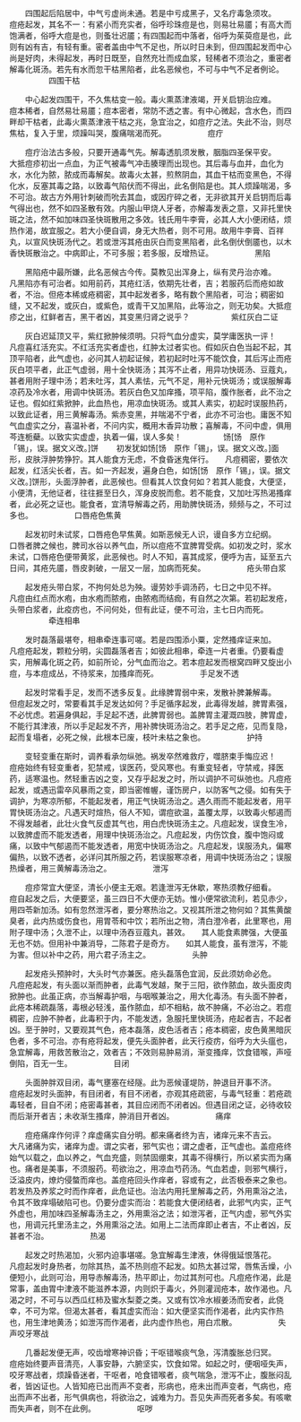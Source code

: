 <!-- { "loadSidebar": true } -->
　　四围起后陷居中，中气亏虚尚未通。若是中亏成黑子，又名疔毒急须攻。　　痘疮起发，其名不一：有紧小而充实者，俗呼珍珠痘是也，则易壮易靥；有高大而饱满者，俗呼大痘是也，则蚤壮迟靥；有四围起而中落者，俗呼为茱萸痘是也，此则有凶有吉，有轻有重。密者盖由中气不足也，所以时日未到，但四围起发而中心尚是好肉，未得起发，再时日既至，自然充壮而成血浆，轻稀者不须治之，重密者解毒化斑汤。若先有水而忽干枯黑陷者，此名恶候也，不可与中气不足者例论。
　　　　　四围干枯

　　中心起发四围干，不久焦枯变一般。毒火熏蒸津液竭，开关启钥治应难。　　痘本稀者，自然易壮易靥；痘本密者，常防不透之害。有中心微起，含水色，而四畔却干枯者，此毒火熏蒸津液干枯之兆，急宜治之，如痘疔之法。失此不治，则尽焦枯，复入于里，烦躁叫哭，腹痛喘渴而死。
　　　　　痘疔

　　痘疔治法古多般，只要开通毒气先。解毒透肌须发散，胭脂四圣保平安。　　大抵痘疹初出一点血，为正气被毒气冲击腠理而出现也。其后毒与血并，血化为水，水化为脓，脓成而毒解矣。故毒火太甚，煎熬阴血，其血干枯而变黑色，不得化水，反塞其毒之路，以致毒气陷伏而不得出，此名倒陷是也。其人烦躁喘渴，多不可治。故古方外用针刺破而吮去其血，或因疔碎之者，无非欲其开关启钥而后毒气得出也，然不如四圣散有效。内服山甲烧人牙者，亦解毒发表之意，又非托里快斑之法，然不如加味四圣快斑散用之多效。钱氏用牛李膏，必其人大小便闭结，烦热作渴，故宜服之。若大小便自调，身无大热者，则不可用。故用牛李膏、百祥丸，以宣风快斑汤代之。若或泄泻其疮由灰白而变黑陷者，此名倒伏倒靥也，以木香快斑散治之。中病即止，不可多服；若多服，反增热证。
　　　　　黑陷

　　黑陷疮中最所嫌，此名恶候古今传。莫教见出浑身上，纵有灵丹治亦难。　　凡黑陷亦有可治者。如用前药，其疮红活，依期先壮者，吉；若服药后而疮如故者，不治。但疮本稀或疮稠密，其中起发者多，略有数个黑陷者，可治；稠密如缝，又不起发，或灰白，或紫色，或青干又加黑陷，此等治之，则无功矣。大抵痘疹之出，红鲜者吉，黑干者凶，其变黑归肾之说乎？
　　　　　紫红灰白二证

　　灰白迟延顶又平，紫红掀肿候须明。只将气血分虚实，莫学庸医执一评！　　凡痘喜红活充实。不红活充实者虚也，红肿太过者实也。假如灰白色当起不起，其顶平陷者，此气虚也，必问其人初起证候，若初起时吐泻不能饮食，其后泻止而疮灰白项平者，此正气虚弱，用十全快斑汤；其泻不止者，用异功快斑汤、豆蔻丸，甚者用附子理中汤；若未吐泻，其人素怯，元气不足，用补元快斑汤；或误服解毒凉药及冷水者，用调中快斑汤。若灰白色又加痒搔，项平陷，腹作胀者，此不治之证也。假如红紫掀肿，此血热也，用凉血快斑汤。或其人素实，初起时误服热药，以致此证者，用三黄解毒汤。紫赤变黑，并喘渴不宁者，此亦不可治也。庸医不知气血虚实之分，喜温补者，不问内实，概用木香异功散；喜解毒，不问中虚，俱用芩连栀蘗。以致实实虚虚，执着一偏，误人多矣！
　　　　　饧[饧　原作「锡」，误。据文义改。]饼
　　初发犹如饧[饧　原作「锡」，误。据文义改。]面形，皮肤浮肿势狰狞。其人能食方无虑，不食昏迷鬼伴行。　　凡痘稠密，要依次起发，红活尖长者，吉。如一齐起发，遍身白色，如饧[饧　原作「锡」，误。据文义改。]饼形，头面浮肿者，此恶候也。但看其人饮食何如？若其人能食，大便坚，小便清，无他证者，往往捱至日久，浑身皮脱而愈。若不能食，又加吐泻热渴搔痒者，此必死之证也。能食者，宜清导解毒之药，用助脾快斑汤，频频与之，不可过多也。
　　　　　口唇疮色焦黄

　　起发初时未试浆，口唇疮色早焦黄。如斯恶候无人识，谩自多方立纪纲。　　口唇者脾之候也，脾司水谷以养气血，所以痘疮不宜脾胃受病。如初发之时，浆水未试，口唇疮色便带黄浆，此恶候也。时人不知，喜其成浆，便呼为吉，延至五六日间，其疮先靥，唇皮剥破，一层又一层，加病而死矣。
　　　　　疮头带白浆

　　起发疮头带白浆，不拘何处总为殃。谩劳妙手调汤药，七日之中见不祥。　　凡痘由红点而水疱，由水疱而脓疱，由脓疱而结痂，有自然之次第。若初起发疮，头带白浆者，此疫疠也，不问何处，但有此证，便不可治，主七日内而死。
　　　　　牵连相串

　　发时磊落最堪夸，相串牵连事可嗟。若是四围添小粟，定然搔痒证来加。　　凡痘疮起发，颗粒分明，尖圆磊落者吉；如彼此相串，牵连一片者重。仍要看虚实，用解毒化斑之药，如前所论，分气血而治之。若本痘起发而根窝四畔又旋出小痘，与本痘成丛，不待浆来，加搔痒而死。
　　　　　手足发不透

　　起发时常看手足，发而不透多反复。此缘脾胃弱中来，发散补脾兼解毒。　　但痘起发之时，常要看其手足发达如何？手足循序起发，此毒得发越，脾胃素强，不必忧虑。若遍身俱起，手足起不透，此脾胃弱也。盖脾胃主灌溉四肢，脾胃虚，不能行其津液，所以手足起发不齐，用补脾快斑汤治之。若手足之疮，见而复隐，起而复塌者，必死之候，此根本已废，枝叶未枯之象也。
　　　　　护持

　　变轻变重在斯时，调养看承勿纵弛。祸发卒然难救疗，噬脐束手悔应迟！　　痘疮始终有轻变重者，犯禁戒，误医药，受风寒也。有重变轻者，守禁戒，择医药，适寒温也。然轻重吉凶之变，又存乎起发之时，所以调护不可纵弛也。凡痘疮起发，或遇迅雷卒风暴雨之变，即当密帷幄，谨饬房户，以防客气之侵。如有失于调护，为寒凉所郁，不能起发者，用正气快斑汤治之。遇久雨而不能起发者，用平胃快斑汤治之。凡遇天时煊热，俗人不知，谓痘欲温，盖覆太厚，以致毒火郁遏而不得发越者，此壮火食气反虚其气也，用白虎快斑汤主之。凡痘起发，误食生冷，以致脾虚而不能发透者，用理中快斑汤治之。凡痘起发，内伤饮食，腹中饱闷或痛，以致中气郁遏而不能发透者，用宽中快斑汤治之。凡痘起发，误服汤丸，偏寒偏热，以致不透者，必详问其所服之药，若误服寒凉者，用调中快斑汤治之；误服热燥者，用三黄解毒汤治之。
　　　　　泄泻

　　痘疹常宜大便坚，清长小便主无艰。若逢泄泻无休歇，寒热须教仔细看。　　痘自起发之后，大便要坚，虽三四日不大便亦无妨。惟小便常欲流利，若见赤少，用四苓新加汤。如有忽然泄泻者，要分寒热治之。又视其所泄之物何如？其焦黄酸臭者，此内热或伤食也，用胃苓和中饮；若所出之物，清白澄冷者，此里寒也，用附子理中汤；久泄不止，以理中汤吞豆蔻丸，甚效。　　其人能食素脾强，大便虽无也不妨。但用补中兼消导，二陈君子是奇方。　　如其人能食，虽有泄泻，不能为害。但以补中之药，用六君子汤主之。
　　　　　头肿

　　起发疮头预肿时，大头时气亦兼医。疮头磊落色宜润，反此须妨命必危。　　凡痘疮起发，有头面以渐而肿者，此毒气发越，聚于三阳，欲作脓血，故头面皮肉掀肿也。此虽正病，亦当解毒护咽，与咽喉兼治之，用大化毒汤。有头面不肿者，此疮本稀疏磊落，毒根必轻浅，虽作脓血，却不相粘，故不肿痛，不必治之。若痘稠密，应肿不肿者，此毒积于内，不能发透，急服托里快斑汤，疮起者吉，不起者凶。至于肿时，又要观其气色，疮本磊落，皮色活者吉；疮本稠密，皮色黄黑暗灰色者，多不可治。亦有疮将起发，便先头面肿者，此天行疫疠，俗呼为大头瘟也，急宜解毒，用救苦散治之，效者吉；不效则易肿易消，渐变搔痒，饮食错喉，声哑倒陷，百无一生。
　　　　　目闭

　　头面肿胖双目闭，毒气壅塞在经隧。此为恶候谨堤防，肿退目开事不济。　　痘疮起发时头面肿，有目闭者，有目不闭者，亦观其疮疏密，与毒气轻重：若疮疏毒轻者，目自不闭；疮密毒甚者，其目应闭而不闭者凶。但遇目闭之证，必待收较而后渐开者吉；未收渐生搔痒，肿消目开者凶。
　　　　　痛痒

　　痘疮痛痒作何评？痒虚痛实自分明。都来痛者终为吉，诸痒元来不吉云。　　大凡诸痛为实，诸痒为虚。谓之实者，邪气实也；谓之虚者，正气虚也。盖痘疮终始气以载之，血以养之，气血充盛，则禁固绷束，其毒不得横行，所以紧实而为痛也。痛者是美事，不须服药。苟欲治之，用凉血芍药汤。气血若虚，则邪气横行，泛溢皮内，燎灼侵螫而痒也。盖痘疮回头作痒者，容或有之，此否极泰来之象也。若发热及养浆之时而作痒者，此危证也。治法内用托里解毒之药，外用熏浴之法，令其不致痒塌破陷可也。仍要分虚实而治：若能食大便闭结者，此邪气内实，正气外虚也，用加味四圣解毒汤主之，外用熏浴之法；如泄泻者，正气内虚，邪气外实也，用调元托里汤主之，外用熏浴之法。如用上二法而痒即止者吉，不止者凶，反甚者不治。
　　　　　热渴

　　起发之时热渴加，火邪内迫事堪嗟。急宜解毒生津液，休得俄延恨落花。　　凡痘起发时身热者，勿除其热，盖不热则痘不起发。如热太甚过常，唇焦舌燥，小便短小，此则可治，用导赤解毒汤，热平即止，勿过其剂可也。凡痘疮作渴，此是常事，盖由胃中津液不能滋养本源，内则炽于毒火，外则灌润疮本，故作渴也。凡渴之时，不可与以西瓜红柿及蜜水梨菱之类。又或有饮冷水椒姜汤而安者，此侥幸，不可为常。但渴太甚者，看其虚实而治：如大便坚实而作渴者，此内实作热也，用生津地黄汤；如泄泻而作渴者，此内虚作热也，用白朮散。
　　　　　失声咬牙寒战

　　几番起发便无声，咬齿增寒神识昏；干呕错喉痰气急，泻清腹胀总归冥。　　痘疮始终要声音清亮，人事安静，六腑坚实，饮食如常。如起之时，便咽哑失声，咬牙寒战者，烦躁昏迷者，干呕者，呛食错喉者，痰气喘急，泄泻不止，腹胀闷乱者，皆凶证也。人皆知疮已出而声不变者，形病也，疮未出而声变者，气病也，疮出而声不出者，形气俱病也，将欲治之，诚难为力。吾见失声而死者多矣。有咳嗽而失声者，则不在此例。
　　　　　呕哕

